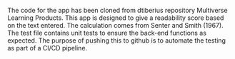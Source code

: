 The code for the app has been cloned from dtiberius repository Multiverse Learning Products.
This app is designed to give a readability score based on the text entered. The calculation comes from Senter and Smith (1967). 
The test file contains unit tests to ensure the back-end functions as expected. The purpose of pushing this to github is to automate the testing as part of a CI/CD pipeline.
